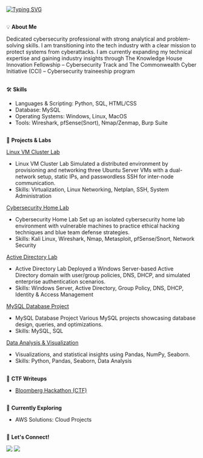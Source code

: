 <a href="https://git.io/typing-svg"><img src="https://readme-typing-svg.demolab.com?font=Fira+Code&size=30&pause=1000&color=1582F3F8&center=true&width=435&lines=Hello%2C+There!+%F0%9F%91%8B;My+name+is+Nadia;Nice+to+meet+you!+" alt="Typing SVG" /></a>
##

💡 **About Me**

Dedicated cybersecurity professional with strong analytical and problem-solving skills. I am transitioning into the tech industry with a clear mission to protect systems from
cyberattacks. I am currently expanding my technical expertise and gaining industry insights through The Knowledge House Innovation Fellowship – Cybersecurity Track and The Commonwealth Cyber Initiative (CCI) – Cybersecurity traineeship program 


##

🛠️  **Skills**   
- Languages & Scripting: Python, SQL, HTML/CSS
- Database: MySQL
- Operating Systems: Windows, Linux, MacOS
- Tools: Wireshark, pfSense(Snort), Nmap/Zenmap, Burp Suite


##

🚀 **Projects & Labs**  

<a href="https://github.com/nadiansh/Linux-VM-Cluster">Linux VM Cluster Lab</a>
- Linux VM Cluster Lab Simulated a distributed environment by provisioning and networking three Ubuntu Server VMs with a dual-network setup, static IPs, and passwordless SSH for inter-node communication.
- Skills: Virtualization, Linux Networking, Netplan, SSH, System Administration

<a href="https://github.com/nadiansh/Cybersecurity-Home-Lab-Environment">Cybersecurity Home Lab</a>
- Cybersecurity Home Lab Set up an isolated cybersecurity home lab environment with vulnerable machines to practice ethical hacking techniques and blue team defense strategies.
- Skills: Kali Linux, Wireshark, Nmap, Metasploit, pfSense/Snort, Network Security

<a href="https://github.com/nadiansh/Active-Directory-Lab">Active Directory Lab</a>
- Active Directory Lab Deployed a Windows Server-based Active Directory domain with user/group policies, DNS, DHCP, and simulated enterprise authentication scenarios.
- Skills: Windows Server, Active Directory, Group Policy, DNS, DHCP, Identity & Access Management

<a href="https://github.com/nadiansh/Dental-Office-Database/tree/main">MySQL Database Project</a>
- MySQL Database Project Various MySQL projects showcasing database design, queries, and optimizations.
- Skills: MySQL, SQL

<a href="https://github.com/nadiansh/Air-Quality-Measures-Analysis">Data Analysis & Visualization</a>
- Visualizations, and statistical insights using Pandas, NumPy, Seaborn.
- Skills: Python, Pandas, Seaborn, Data Analysis



##

🚩 **CTF Writeups**
- <a href="https://github.com/nadiansh/Bloomberg-Hackathon-CTF-/tree/main">Bloomberg Hackathon (CTF)</a>



##



🌱 **Currently Exploring**
- AWS Solutions: Cloud Projects 

 ## 
 

🔗  **Let's Connect!**  

<a href="https://linkedin.com/in/nadiansh"><img src="https://custom-icon-badges.demolab.com/badge/LinkedIn-0A66C2?logo=linkedin-white&logoColor=fff" /></a>
<a href="https://github.com/nadiansh"><img src="https://img.shields.io/badge/GitHub-%23121011.svg?logo=github&logoColor=white" /></a>






